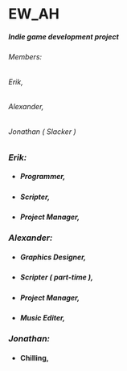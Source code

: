 # EW_AH
##### Indie game development project

###### *Members:* 

###### Erik, 

###### Alexander, 

###### Jonathan ( Slacker ) 

### *Erik:*

* ##### Programmer,

* ##### Scripter,

* ##### Project Manager,

### *Alexander:* 

* ##### Graphics Designer,

* ##### Scripter ( part-time ),

* ##### Project Manager,

* ##### Music Editer, 

### *Jonathan:* 

* #### Chilling,








